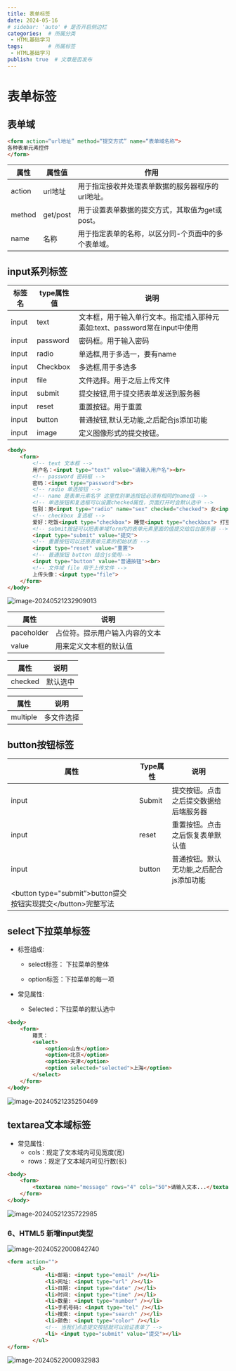 ```yaml
---
title: 表单标签
date: 2024-05-16
# sidebar: 'auto' # 是否开启侧边栏
categories:  # 所属分类
 - HTML基础学习
tags:        # 所属标签
 - HTML基础学习
publish: true  # 文章是否发布
---
```


# 表单标签


## 表单域

```html
<form action=“url地址” method=“提交方式” name=“表单域名称"> 
各种表单元素控件 
</form>
```

| 属性   | 属性值   | 作用                                                |
| ------ | -------- | --------------------------------------------------- |
| action | url地址  | 用于指定接收并处理表单数据的服务器程序的url地址。   |
| method | get/post | 用于设置表单数据的提交方式，其取值为get或post。     |
| name   | 名称     | 用于指定表单的名称，以区分同-个页面中的多个表单域。 |

## input系列标签

| 标签名 | type属性值 | 说明                                                         |
| ------ | ---------- | ------------------------------------------------------------ |
| input  | text       | 文本框，用于输入单行文本。指定插入那种元素如:text、password常在input中使用 |
| input  | password   | 密码框。用于输入密码                                         |
| input  | radio      | 单选框,用于多选一，要有name                                  |
| input  | Checkbox   | 多选框,用于多选多                                            |
| input  | file       | 文件选择。用于之后上传文件                                   |
| input  | submit     | 提交按钮,用于提交把表单发送到服务器                          |
| input  | reset      | 重置按钮。用于重置                                           |
| input  | button     | 普通按钮,默认无功能,之后配合js添加功能                       |
| input  | image      | 定义图像形式的提交按钮。                                     |

```html
<body>
    <form>
        <!-- text 文本框 -->
        用户名：<input type="text" value="请输入用户名"><br>
        <!-- password 密码框 -->
        密码：<input type="password"><br>
        <!-- radio 单选按钮 -->
        <!-- name 是表单元素名字 这里性别单选按钮必须有相同的name值 -->
        <!-- 单选按钮和复选框可以设置checked属性，页面打开时会默认选中 -->
        性别：男<input type="radio" name="sex" checked="checked"> 女<input type="radio" name="sex"><br>
        <!-- checkbox 复选框 -->
        爱好：吃饭<input type="checkbox"> 睡觉<input type="checkbox"> 打豆豆<input type="checkbox"><br>
        <!-- submit按钮可以把表单域form内的表单元素里面的值提交给后台服务器 -->
        <input type="submit" value="提交">
        <!-- 重置按钮可以还原表单元素的初始状态 -->
        <input type="reset" value="重置">
        <!-- 普通按钮 button 结合js使用-->
        <input type="button" value="普通按钮"><br>
        <!-- 文件域 file 用于上传文件 -->
        上传头像：<input type="file">
    </form>
</body>
```

![image-20240521232909013](/assets/html/06.png)

| 属性       | 说明                           |
| ---------- | ------------------------------ |
| paceholder | 占位符。提示用户输入内容的文本 |
| value      | 用来定义文本框的默认值         |

| 属性    | 说明     |
| ------- | -------- |
| checked | 默认选中 |

| 属性     | 说明       |
| -------- | ---------- |
| multiple | 多文件选择 |

## button按钮标签

| 属性                                                         | Type属性 | 说明                                    |
| ------------------------------------------------------------ | -------- | --------------------------------------- |
| input                                                        | Submit   | 提交按钮。点击之后提交数据给后端服务器  |
| input                                                        | reset    | 重置按钮。点击之后恢复表单默认值        |
| input                                                        | button   | 普通按钮。默认无功能,之后配合js添加功能 |
| <button type="submit”>button提交按钮实现提交\</button>完整写法 |          |                                         |

## select下拉菜单标签

- 标签组成:

  - select标签： 下拉菜单的整体

  - option标签：下拉菜单的每一项

- 常见属性:
  - Selected：下拉菜单的默认选中



```html
<body>
    <form>
        籍贯：
        <select>
            <option>山东</option>
            <option>北京</option>
            <option>天津</option>
            <option selected="selected">上海</option>
        </select>
    </form>
</body>
```

![image-20240521235250469](/assets/html/07.png)

## textarea文本域标签

- 常见属性:
  - cols：规定了文本域内可见宽度(宽)
  - rows：规定了文本域内可见行数(长)

```html
<body>
    <form>
        <textarea name="message" rows="4" cols="50">请输入文本...</textarea>
    </form>
</body>
```

![image-20240521235722985](/assets/html/08.png)

### 6、HTML5 新增input类型

![image-20240522000842740](/assets/html/09.png)

```html
<form action="">
        <ul>
            <li>邮箱: <input type="email" /></li>
            <li>网址: <input type="url" /></li>
            <li>日期: <input type="date" /></li>
            <li>时间: <input type="time" /></li>
            <li>数量: <input type="number" /></li>
            <li>手机号码: <input type="tel" /></li>
            <li>搜索: <input type="search" /></li>
            <li>颜色: <input type="color" /></li>
            <!-- 当我们点击提交按钮就可以验证表单了 -->
            <li> <input type="submit" value="提交"></li>
        </ul>
</form>
```

![image-20240522000932983](/assets/html/10.png)
